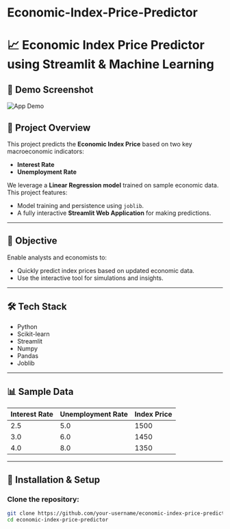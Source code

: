 # Economic-Index-Price-Predictor
# 📈 Economic Index Price Predictor using Streamlit & Machine Learning
## 🎥 Demo Screenshot

![App Demo](images/demo.png)

## 📌 Project Overview
This project predicts the **Economic Index Price** based on two key macroeconomic indicators:
- **Interest Rate**
- **Unemployment Rate**

We leverage a **Linear Regression model** trained on sample economic data. This project features:
- Model training and persistence using `joblib`.
- A fully interactive **Streamlit Web Application** for making predictions.

---

## 🎯 Objective
Enable analysts and economists to:
- Quickly predict index prices based on updated economic data.
- Use the interactive tool for simulations and insights.

---

## 🛠️ Tech Stack
- Python
- Scikit-learn
- Streamlit
- Numpy
- Pandas
- Joblib

---

## 📊 Sample Data

| Interest Rate | Unemployment Rate | Index Price |
|---------------|-------------------|-------------|
| 2.5           | 5.0               | 1500         |
| 3.0           | 6.0               | 1450         |
| 4.0           | 8.0               | 1350         |

---

## 🔎 Installation & Setup

### Clone the repository:
```bash
git clone https://github.com/your-username/economic-index-price-predictor.git
cd economic-index-price-predictor

